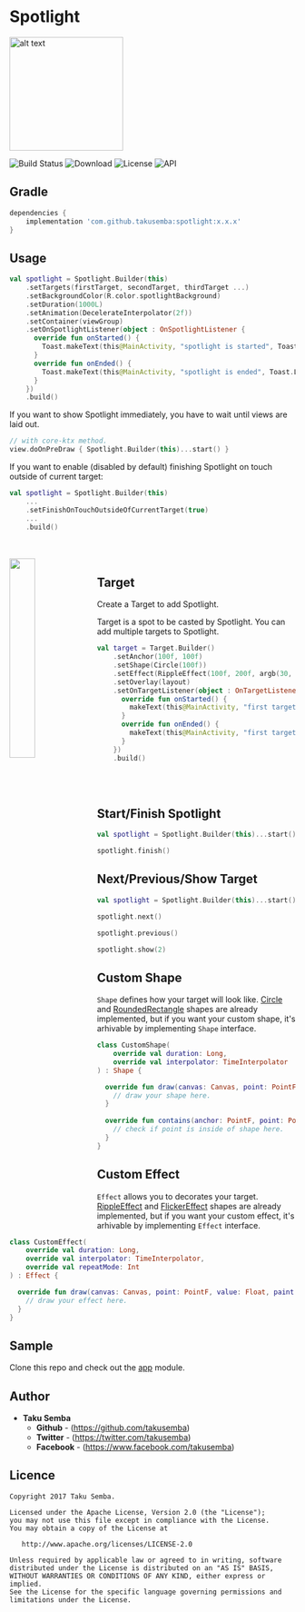 # Spotlight

<img src="https://github.com/TakuSemba/Spotlight/blob/master/arts/logo_yello.png" alt="alt text" style="width:200;height:200">

![Build Status](https://app.bitrise.io/app/bcf0d555e7b41eb2/status.svg?token=2wvl_JilEbg6HB3B1tfKpA&branch=master)
![Download](https://api.bintray.com/packages/takusemba/maven/spotlight/images/download.svg)
![License](https://img.shields.io/badge/License-Apache%202.0-blue.svg)
![API](https://img.shields.io/badge/API-14%2B-brightgreen.svg?style=flat)

## Gradle

```groovy
dependencies {
    implementation 'com.github.takusemba:spotlight:x.x.x'
}
```


## Usage

```kt
val spotlight = Spotlight.Builder(this)
    .setTargets(firstTarget, secondTarget, thirdTarget ...)
    .setBackgroundColor(R.color.spotlightBackground)
    .setDuration(1000L)
    .setAnimation(DecelerateInterpolator(2f))
    .setContainer(viewGroup)
    .setOnSpotlightListener(object : OnSpotlightListener {
      override fun onStarted() {
        Toast.makeText(this@MainActivity, "spotlight is started", Toast.LENGTH_SHORT).show()
      }
      override fun onEnded() {
        Toast.makeText(this@MainActivity, "spotlight is ended", Toast.LENGTH_SHORT).show()
      }
    })
    .build()         
```

If you want to show Spotlight immediately, you have to wait until views are laid out.

```kt
// with core-ktx method.
view.doOnPreDraw { Spotlight.Builder(this)...start() }
```

If you want to enable (disabled by default) finishing Spotlight on touch outside of current target:

```kt
val spotlight = Spotlight.Builder(this)
    ...
    .setFinishOnTouchOutsideOfCurrentTarget(true)
    ...
    .build()    
```

<br/>
<br/>

<img src="https://github.com/TakuSemba/Spotlight/blob/master/arts/customTarget.gif" align="left" width="30%">

## Target
Create a Target to add Spotlight.

Target is a spot to be casted by Spotlight. You can add multiple targets to Spotlight.

```kt
val target = Target.Builder()
    .setAnchor(100f, 100f)
    .setShape(Circle(100f))
    .setEffect(RippleEffect(100f, 200f, argb(30, 124, 255, 90)))
    .setOverlay(layout)
    .setOnTargetListener(object : OnTargetListener {
      override fun onStarted() {
        makeText(this@MainActivity, "first target is started", LENGTH_SHORT).show()
      }
      override fun onEnded() {
        makeText(this@MainActivity, "first target is ended", LENGTH_SHORT).show()
      }
    })
    .build()
```


<br/>
<br/>

## Start/Finish Spotlight

```kt
val spotlight = Spotlight.Builder(this)...start()

spotlight.finish()
```

## Next/Previous/Show Target

```kt
val spotlight = Spotlight.Builder(this)...start()

spotlight.next()

spotlight.previous()

spotlight.show(2)
```

## Custom Shape
`Shape` defines how your target will look like.
[Circle](https://github.com/TakuSemba/Spotlight/blob/master/spotlight/src/main/java/com/takusemba/spotlight/shape/Circle.kt) and [RoundedRectangle](https://github.com/TakuSemba/Spotlight/blob/master/spotlight/src/main/java/com/takusemba/spotlight/shape/RoundedRectangle.kt) shapes are already implemented, but if you want your custom shape, it's arhivable by implementing `Shape` interface.


```kt
class CustomShape(
    override val duration: Long,
    override val interpolator: TimeInterpolator
) : Shape {

  override fun draw(canvas: Canvas, point: PointF, value: Float, paint: Paint) {
    // draw your shape here.
  }
  
  override fun contains(anchor: PointF, point: PointF): Boolean {
    // check if point is inside of shape here.
  }
}
```

## Custom Effect
`Effect` allows you to decorates your target.
[RippleEffect](https://github.com/TakuSemba/Spotlight/blob/master/spotlight/src/main/java/com/takusemba/spotlight/effet/RippleEffect.kt) and [FlickerEffect](https://github.com/TakuSemba/Spotlight/blob/master/spotlight/src/main/java/com/takusemba/spotlight/effet/FlickerEffect.kt) shapes are already implemented, but if you want your custom effect, it's arhivable by implementing `Effect` interface.


```kt
class CustomEffect(
    override val duration: Long,
    override val interpolator: TimeInterpolator,
    override val repeatMode: Int
) : Effect {

  override fun draw(canvas: Canvas, point: PointF, value: Float, paint: Paint) {
    // draw your effect here.
  }
}
```

## Sample
Clone this repo and check out the [app](https://github.com/TakuSemba/Spotlight/tree/master/app) module.

## Author

* **Taku Semba**
    * **Github** - (https://github.com/takusemba)
    * **Twitter** - (https://twitter.com/takusemba)
    * **Facebook** - (https://www.facebook.com/takusemba)

## Licence
```
Copyright 2017 Taku Semba.

Licensed under the Apache License, Version 2.0 (the "License");
you may not use this file except in compliance with the License.
You may obtain a copy of the License at

   http://www.apache.org/licenses/LICENSE-2.0

Unless required by applicable law or agreed to in writing, software
distributed under the License is distributed on an "AS IS" BASIS,
WITHOUT WARRANTIES OR CONDITIONS OF ANY KIND, either express or implied.
See the License for the specific language governing permissions and
limitations under the License.
```
